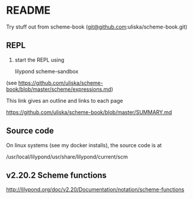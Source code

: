 # README

Try stuff out from scheme-book (git@github.com:uliska/scheme-book.git)

## REPL

1. start the REPL using

    lilypond scheme-sandbox
    
(see https://github.com/uliska/scheme-book/blob/master/scheme/expressions.md)

This link gives an outline and links to each page

https://github.com/uliska/scheme-book/blob/master/SUMMARY.md

## Source code

On linux systems (see my docker installs), the source code is at

/usr/local/lilypond/usr/share/lilypond/current/scm

## v2.20.2 Scheme functions

http://lilypond.org/doc/v2.20/Documentation/notation/scheme-functions

